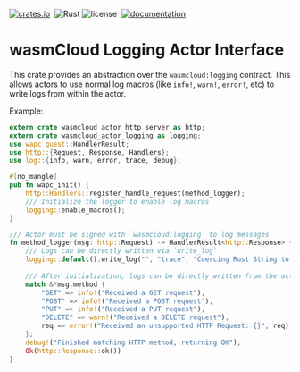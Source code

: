[![crates.io](https://img.shields.io/crates/v/wasmcloud-actor-logging.svg)](https://crates.io/crates/wasmcloud-actor-logging)&nbsp;
![Rust](https://img.shields.io/github/workflow/status/wasmcloud/actor-interfaces/Logging)
![license](https://img.shields.io/crates/l/wasmcloud-actor-logging.svg)&nbsp;
[![documentation](https://docs.rs/wasmcloud-actor-logging/badge.svg)](https://docs.rs/wasmcloud-actor-logging)
# wasmCloud Logging Actor Interface

This crate provides an abstraction over the `wasmcloud:logging` contract. This
allows actors to use normal log macros (like `info!`, `warn!`, `error!`, etc)
to write logs from within the actor.

Example:
```rust
extern crate wasmcloud_actor_http_server as http;
extern crate wasmcloud_actor_logging as logging;
use wapc_guest::HandlerResult;
use http::{Request, Response, Handlers};
use log::{info, warn, error, trace, debug};

#[no_mangle]
pub fn wapc_init() {
    http::Handlers::register_handle_request(method_logger);
    /// Initialize the logger to enable log macros
    logging::enable_macros();
}

/// Actor must be signed with `wasmcloud:logging` to log messages
fn method_logger(msg: http::Request) -> HandlerResult<http::Response> {
    /// Logs can be directly written via `write_log`
    logging::default().write_log("", "trace", "Coercing Rust String to str");
    
    /// After initialization, logs can be directly written from the actor using macros
    match &*msg.method {
        "GET" => info!("Received a GET request"),
        "POST" => info!("Received a POST request"),
        "PUT" => info!("Received a PUT request"),
        "DELETE" => warn!("Received a DELETE request"),
        req => error!("Received an unsupported HTTP Request: {}", req),
    };
    debug!("Finished matching HTTP method, returning OK");
    Ok(http::Response::ok())
}
```
